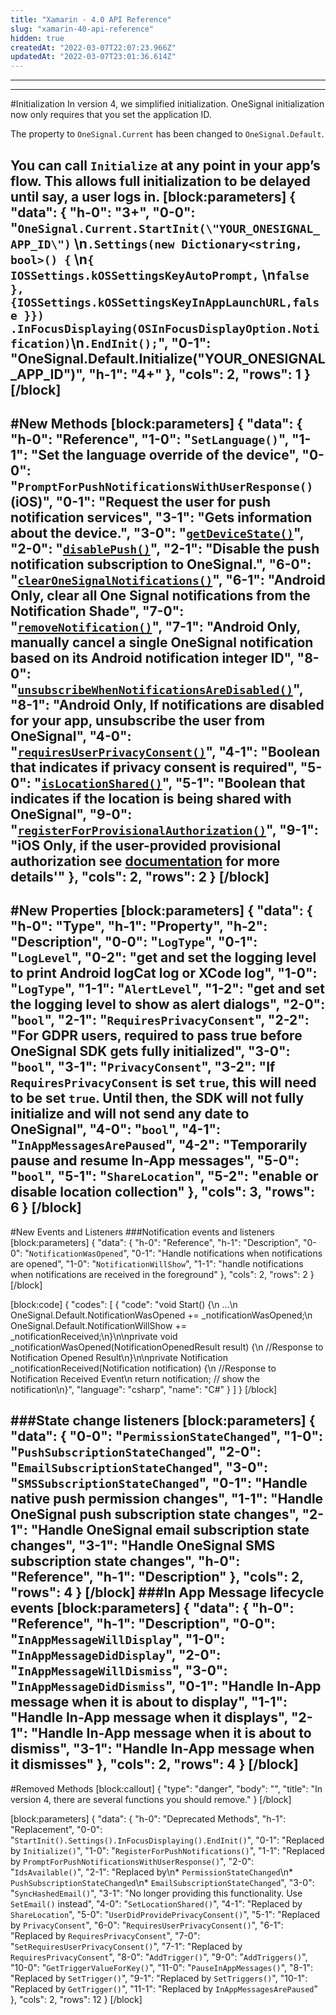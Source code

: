```yaml
---
title: "Xamarin - 4.0 API Reference"
slug: "xamarin-40-api-reference"
hidden: true
createdAt: "2022-03-07T22:07:23.966Z"
updatedAt: "2022-03-07T23:01:36.614Z"
---
```

---
---
#Initialization
In version 4, we simplified initialization. OneSignal initialization now only requires that you set the application ID.

The property to `OneSignal.Current` has been changed to `OneSignal.Default`.

You can call `Initialize` at any point in your app’s flow. This allows full initialization to be delayed until say, a user logs in.
[block:parameters]
{
  "data": {
    "h-0": "3+",
    "0-0": "`OneSignal.Current.StartInit(\"YOUR_ONESIGNAL_APP_ID\")` \n`.Settings(new Dictionary<string, bool>() {`  \n`{ IOSSettings.kOSSettingsKeyAutoPrompt,` \n`false },` `{IOSSettings.kOSSettingsKeyInAppLaunchURL,false }})` `.InFocusDisplaying(OSInFocusDisplayOption.Notification)`\n`.EndInit();`",
    "0-1": "OneSignal.Default.Initialize(\"YOUR_ONESIGNAL_APP_ID\")",
    "h-1": "4+"
  },
  "cols": 2,
  "rows": 1
}
[/block]
---
#New Methods
[block:parameters]
{
  "data": {
    "h-0": "Reference",
    "1-0": "`SetLanguage()`",
    "1-1": "Set the language override of the device",
    "0-0": "`PromptForPushNotificationsWithUserResponse()`(iOS)",
    "0-1": "Request the user for push notification services",
    "3-1": "Gets information about the device.",
    "3-0": "[`getDeviceState()`](#getdevicestate-function)",
    "2-0": "[`disablePush()`](#disablepush-function)",
    "2-1": "Disable the push notification subscription to OneSignal.",
    "6-0": "[`clearOneSignalNotifications()`](#clearonesignalnotifications-function)",
    "6-1": "Android Only, clear all One Signal notifications from the Notification Shade",
    "7-0": "[`removeNotification()`](#removenotification-function)",
    "7-1": "Android Only, manually cancel a single OneSignal notification based on its Android notification integer ID",
    "8-0": "[`unsubscribeWhenNotificationsAreDisabled()`](#unsubscribewhennotificationsaredisabled-function)",
    "8-1": "Android Only, If notifications are disabled for your app, unsubscribe the user from OneSignal",
    "4-0": "[`requiresUserPrivacyConsent()`](#requiresuserprivacyconsent-function)",
    "4-1": "Boolean that indicates if privacy consent is required",
    "5-0": "[`isLocationShared()`](#islocationshared-function)",
    "5-1": "Boolean that indicates if the location is being shared with OneSignal",
    "9-0": "[`registerForProvisionalAuthorization()`](#registerforprovisionalauthorization-function)",
    "9-1": "iOS Only, if the user-provided provisional authorization see [documentation](https://documentation.onesignal.com/docs/ios-customizations) for more details'"
  },
  "cols": 2,
  "rows": 2
}
[/block]
---
#New Properties
[block:parameters]
{
  "data": {
    "h-0": "Type",
    "h-1": "Property",
    "h-2": "Description",
    "0-0": "`LogType`",
    "0-1": "`LogLevel`",
    "0-2": "get and set the logging level to print Android logCat log or XCode log",
    "1-0": "`LogType`",
    "1-1": "`AlertLevel`",
    "1-2": "get and set the logging level to show as alert dialogs",
    "2-0": "`bool`",
    "2-1": "`RequiresPrivacyConsent`",
    "2-2": "For GDPR users, required to pass true before OneSignal SDK gets fully initialized",
    "3-0": "`bool`",
    "3-1": "`PrivacyConsent`",
    "3-2": "If `RequiresPrivacyConsent` is set `true`, this will need to be set `true`. Until then, the SDK will not fully initialize and will not send any date to OneSignal",
    "4-0": "`bool`",
    "4-1": "`InAppMessagesArePaused`",
    "4-2": "Temporarily pause and resume In-App messages",
    "5-0": "`bool`",
    "5-1": "`ShareLocation`",
    "5-2": "enable or disable location collection"
  },
  "cols": 3,
  "rows": 6
}
[/block]
---
#New Events and Listeners
###Notification events and listeners
[block:parameters]
{
  "data": {
    "h-0": "Reference",
    "h-1": "Description",
    "0-0": "`NotificationWasOpened`",
    "0-1": "Handle notifications when notifications are opened",
    "1-0": "`NotificationWillShow`",
    "1-1": "handle notifications when notifications are received in the foreground"
  },
  "cols": 2,
  "rows": 2
}
[/block]

[block:code]
{
  "codes": [
    {
      "code": "void Start() {\n    ...\n    OneSignal.Default.NotificationWasOpened += _notificationWasOpened;\n    OneSignal.Default.NotificationWillShow += _notificationReceived;\n}\n\nprivate void _notificationWasOpened(NotificationOpenedResult result) {\n    //Response to Notification Opened Result\n}\n\nprivate Notification _notificationReceived(Notification notification) {\n    //Response to Notification Received Event\n    return notification; // show the notification\n}",
      "language": "csharp",
      "name": "C#"
    }
  ]
}
[/block]

###State change listeners
[block:parameters]
{
  "data": {
    "0-0": "`PermissionStateChanged`",
    "1-0": "`PushSubscriptionStateChanged`",
    "2-0": "`EmailSubscriptionStateChanged`",
    "3-0": "`SMSSubscriptionStateChanged`",
    "0-1": "Handle native push permission changes",
    "1-1": "Handle OneSignal push subscription state changes",
    "2-1": "Handle OneSignal email subscription state changes",
    "3-1": "Handle OneSignal SMS subscription state changes",
    "h-0": "Reference",
    "h-1": "Description"
  },
  "cols": 2,
  "rows": 4
}
[/block]
###In App Message lifecycle events
[block:parameters]
{
  "data": {
    "h-0": "Reference",
    "h-1": "Description",
    "0-0": "`InAppMessageWillDisplay`",
    "1-0": "`InAppMessageDidDisplay`",
    "2-0": "`InAppMessageWillDismiss`",
    "3-0": "`InAppMessageDidDismiss`",
    "0-1": "Handle In-App message when it is about to display",
    "1-1": "Handle In-App message when it displays",
    "2-1": "Handle In-App message when it is about to dismiss",
    "3-1": "Handle In-App message when it dismisses"
  },
  "cols": 2,
  "rows": 4
}
[/block]
---
#Removed Methods
[block:callout]
{
  "type": "danger",
  "body": "",
  "title": "In version 4, there are several functions you should remove."
}
[/block]

[block:parameters]
{
  "data": {
    "h-0": "Deprecated Methods",
    "h-1": "Replacement",
    "0-0": "`StartInit().Settings().InFocusDisplaying().EndInit()`",
    "0-1": "Replaced by `Initialize()`",
    "1-0": "`RegisterForPushNotifications()`",
    "1-1": "Replaced by `PromptForPushNotificationsWithUserResponse()`",
    "2-0": "`IdsAvailable()`",
    "2-1": "Replaced by\n* `PermissionStateChanged`\n* `PushSubscriptionStateChanged`\n* `EmailSubscriptionStateChanged`",
    "3-0": "`SyncHashedEmail()`",
    "3-1": "No longer providing this functionality. Use `SetEmail()` instead",
    "4-0": "`SetLocationShared()`",
    "4-1": "Replaced by `ShareLocation`",
    "5-0": "`UserDidProvidePrivacyConsent()`",
    "5-1": "Replaced by `PrivacyConsent`",
    "6-0": "`RequiresUserPrivacyConsent()`",
    "6-1": "Replaced by `RequiresPrivacyConsent`",
    "7-0": "`SetRequiresUserPrivacyConsent()`",
    "7-1": "Replaced by `RequiresPrivacyConsent`",
    "8-0": "`AddTrigger()`",
    "9-0": "`AddTriggers()`",
    "10-0": "`GetTriggerValueForKey()`",
    "11-0": "`PauseInAppMessages()`",
    "8-1": "Replaced by `SetTrigger()`",
    "9-1": "Replaced by `SetTriggers()`",
    "10-1": "Replaced by `GetTrigger()`",
    "11-1": "Replaced by `InAppMessagesArePaused`"
  },
  "cols": 2,
  "rows": 12
}
[/block]